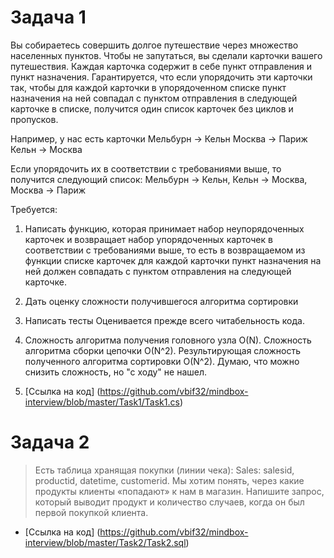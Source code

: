 # Задача 1
Вы собираетесь совершить долгое путешествие через множество населенных пунктов. Чтобы не запутаться, вы сделали карточки вашего путешествия. Каждая карточка содержит в себе пункт отправления и пункт назначения.
Гарантируется, что если упорядочить эти карточки так, чтобы для каждой карточки в упорядоченном списке пункт назначения на ней совпадал с пунктом отправления в следующей карточке в списке, получится один список карточек без циклов и пропусков.

Например, у нас есть карточки
Мельбурн → Кельн
Москва → Париж
Кельн → Москва

Если упорядочить их в соответствии с требованиями выше, то получится следующий список:
Мельбурн → Кельн, Кельн → Москва, Москва → Париж

Требуется:
1. Написать функцию, которая принимает набор неупорядоченных карточек и возвращает набор упорядоченных карточек в соответствии с требованиями выше, то есть в возвращаемом из функции списке карточек для каждой карточки пункт назначения на ней должен совпадать с пунктом отправления на следующей карточке.
2. Дать оценку сложности получившегося алгоритма сортировки
3. Написать тесты 
Оценивается прежде всего читабельность кода.

1. Сложность алгоритма получения головного узла O(N). Сложность алгоритма сборки цепочки O(N^2). Результирующая сложность полученного алгоритма сортировки O(N^2). Думаю, что можно снизить сложность, но "с ходу" не нашел.
2. [Ссылка на код] (https://github.com/vbif32/mindbox-interview/blob/master/Task1/Task1.cs)


# Задача 2
> Есть таблица хранящая покупки (линии чека): Sales: salesid, productid, datetime, customerid. Мы хотим понять, через какие продукты клиенты «попадают» к нам в магазин. Напишите запрос, который выводит продукт и количество случаев, когда он был первой покупкой клиента.

* [Ссылка на код] (https://github.com/vbif32/mindbox-interview/blob/master/Task2/Task2.sql)
